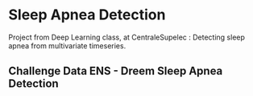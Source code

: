 # Sleep Apnea Detection
Project from Deep Learning class, at CentraleSupelec : Detecting sleep apnea from multivariate timeseries.

## Challenge Data ENS - Dreem Sleep Apnea Detection



